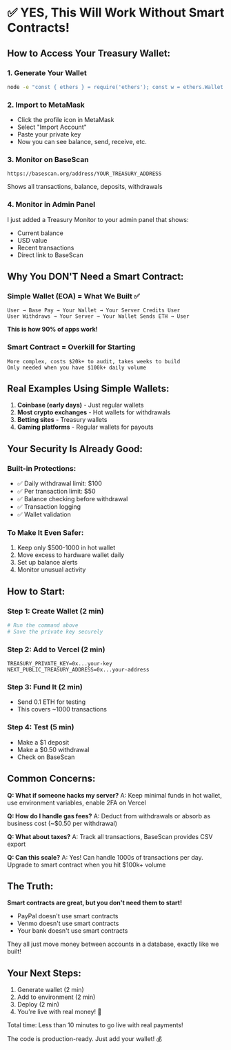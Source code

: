 # ✅ YES, This Will Work Without Smart Contracts!

## How to Access Your Treasury Wallet:

### 1. Generate Your Wallet
```bash
node -e "const { ethers } = require('ethers'); const w = ethers.Wallet.createRandom(); console.log('Address:', w.address, '\nPrivate Key:', w.privateKey)"
```

### 2. Import to MetaMask
- Click the profile icon in MetaMask
- Select "Import Account"
- Paste your private key
- Now you can see balance, send, receive, etc.

### 3. Monitor on BaseScan
```
https://basescan.org/address/YOUR_TREASURY_ADDRESS
```
Shows all transactions, balance, deposits, withdrawals

### 4. Monitor in Admin Panel
I just added a Treasury Monitor to your admin panel that shows:
- Current balance
- USD value
- Recent transactions
- Direct link to BaseScan

## Why You DON'T Need a Smart Contract:

### Simple Wallet (EOA) = What We Built ✅
```
User → Base Pay → Your Wallet → Your Server Credits User
User Withdraws → Your Server → Your Wallet Sends ETH → User
```

**This is how 90% of apps work!**

### Smart Contract = Overkill for Starting
```
More complex, costs $20k+ to audit, takes weeks to build
Only needed when you have $100k+ daily volume
```

## Real Examples Using Simple Wallets:

1. **Coinbase (early days)** - Just regular wallets
2. **Most crypto exchanges** - Hot wallets for withdrawals
3. **Betting sites** - Treasury wallets
4. **Gaming platforms** - Regular wallets for payouts

## Your Security Is Already Good:

### Built-in Protections:
- ✅ Daily withdrawal limit: $100
- ✅ Per transaction limit: $50
- ✅ Balance checking before withdrawal
- ✅ Transaction logging
- ✅ Wallet validation

### To Make It Even Safer:
1. Keep only $500-1000 in hot wallet
2. Move excess to hardware wallet daily
3. Set up balance alerts
4. Monitor unusual activity

## How to Start:

### Step 1: Create Wallet (2 min)
```bash
# Run the command above
# Save the private key securely
```

### Step 2: Add to Vercel (2 min)
```
TREASURY_PRIVATE_KEY=0x...your-key
NEXT_PUBLIC_TREASURY_ADDRESS=0x...your-address
```

### Step 3: Fund It (2 min)
- Send 0.1 ETH for testing
- This covers ~1000 transactions

### Step 4: Test (5 min)
- Make a $1 deposit
- Make a $0.50 withdrawal
- Check on BaseScan

## Common Concerns:

**Q: What if someone hacks my server?**
A: Keep minimal funds in hot wallet, use environment variables, enable 2FA on Vercel

**Q: How do I handle gas fees?**
A: Deduct from withdrawals or absorb as business cost (~$0.50 per withdrawal)

**Q: What about taxes?**
A: Track all transactions, BaseScan provides CSV export

**Q: Can this scale?**
A: Yes! Can handle 1000s of transactions per day. Upgrade to smart contract when you hit $100k+ volume

## The Truth:

**Smart contracts are great, but you don't need them to start!**

- PayPal doesn't use smart contracts
- Venmo doesn't use smart contracts  
- Your bank doesn't use smart contracts

They all just move money between accounts in a database, exactly like we built!

## Your Next Steps:

1. Generate wallet (2 min)
2. Add to environment (2 min)
3. Deploy (2 min)
4. You're live with real money! 🎉

Total time: Less than 10 minutes to go live with real payments!

The code is production-ready. Just add your wallet! 💰
